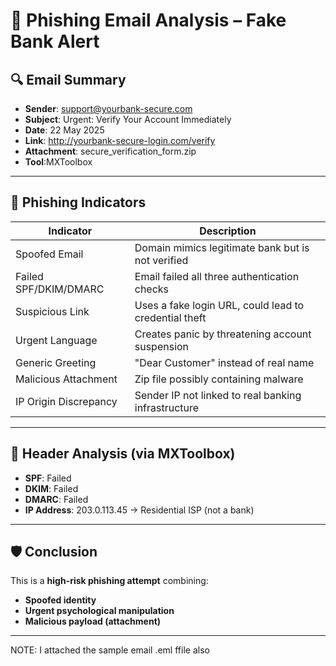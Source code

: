 # 📧 Phishing Email Analysis – Fake Bank Alert

## 🔍 Email Summary
- **Sender**: support@yourbank-secure.com
- **Subject**: Urgent: Verify Your Account Immediately
- **Date**: 22 May 2025
- **Link**: http://yourbank-secure-login.com/verify
- **Attachment**: secure_verification_form.zip
- **Tool**:MXToolbox

---

## 🚩 Phishing Indicators

| Indicator                 | Description                                                                 |
|---------------------------|-----------------------------------------------------------------------------|
| Spoofed Email             | Domain mimics legitimate bank but is not verified                           |
| Failed SPF/DKIM/DMARC     | Email failed all three authentication checks                                |
| Suspicious Link           | Uses a fake login URL, could lead to credential theft                       |
| Urgent Language           | Creates panic by threatening account suspension                             |
| Generic Greeting          | "Dear Customer" instead of real name                                        |
| Malicious Attachment      | Zip file possibly containing malware                                        |
| IP Origin Discrepancy     | Sender IP not linked to real banking infrastructure                         |

---

## 🔎 Header Analysis (via MXToolbox)
- **SPF**: Failed
- **DKIM**: Failed
- **DMARC**: Failed
- **IP Address**: 203.0.113.45 → Residential ISP (not a bank)

---

## 🛡️ Conclusion

This is a **high-risk phishing attempt** combining:
- **Spoofed identity**
- **Urgent psychological manipulation**
- **Malicious payload (attachment)**

---
NOTE: I attached the sample email .eml ffile also 

